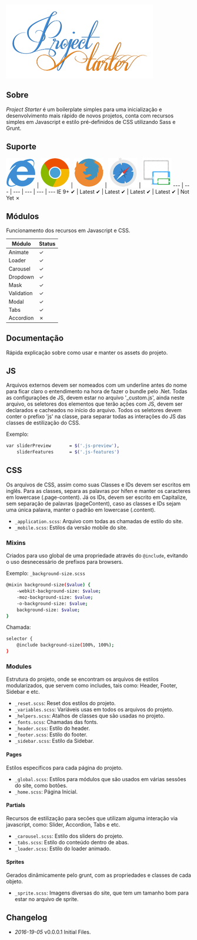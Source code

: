 ![Project Starter](https://raw.githubusercontent.com/wallaceerick/project-starter/master/assets/images/logo.png)

## Sobre
*Project Starter* é um boilerplate simples para uma inicialização e desenvolvimento mais rápido de novos projetos, conta com recursos simples em Javascript e estilo pré-definidos de CSS utilizando Sass e Grunt.

## Suporte

![IE](https://raw.githubusercontent.com/wallaceerick/project-starter/master/assets/images/icons/ie.png) | ![Chrome](https://raw.githubusercontent.com/wallaceerick/project-starter/master/assets/images/icons/chrome.png) | ![Firefox](https://raw.githubusercontent.com/wallaceerick/project-starter/master/assets/images/icons/firefox.png) | ![Safari](https://raw.githubusercontent.com/wallaceerick/project-starter/master/assets/images/icons/safari.png) | ![Responsive](https://raw.githubusercontent.com/wallaceerick/project-starter/master/assets/images/icons/responsive.png)
--- | --- | --- | --- | --- | ---
IE 9+ ✔ | Latest ✔ | Latest ✔ | Latest ✔ | Latest ✔ | Not Yet ✗

## Módulos

Funcionamento dos recursos em Javascript e CSS.

Módulo | Status
------------ | -------------
Animate | ✓
Loader | ✓
Carousel | ✓
Dropdown | ✓
Mask | ✓
Validation | ✓
Modal | ✓
Tabs | ✓
Accordion | ✗

## Documentação

Rápida explicação sobre como usar e manter os assets do projeto.

## JS

Arquivos externos devem ser nomeados com um underline antes do nome para ficar claro o entendimento na hora de fazer o bundle pelo .Net.
Todas as configurações de JS, devem estar no arquivo '_custom.js', ainda neste arquivo, os seletores dos elementos que terão ações com JS, devem ser declarados e cacheados no início do arquivo.
Todos os seletores devem conter o prefixo 'js' na classe, para separar todas as interações do JS das classes de estilização do CSS.

Exemplo:
```bash
var sliderPreview       = $('.js-preview'),
    sliderFeatures      = $('.js-features')
```

## CSS

Os arquivos de CSS, assim como suas Classes e IDs devem ser escritos em inglês.
Para as classes, separa as palavras por hífen e manter os caracteres em lowercase (.page-content). Já os IDs, devem ser escrito em Capitalize, sem separação de palavras (pageContent), caso as classes e IDs sejam uma única palavra, manter o padrão em lowercase (.content).

* `_application.scss`: Arquivo com todas as chamadas de estilo do site.
* `_mobile.scss`: Estilos da versão mobile do site.

### Mixins
Criados para uso global de uma propriedade através do `@include`, evitando o uso desnecessário de prefixos para browsers.

Exemplo: `_background-size.scss`

```bash
@mixin background-size($value) {
    -webkit-background-size: $value;
    -moz-background-size: $value;
    -o-background-size: $value;
    background-size: $value;
}
```

Chamada:
```bash
selector {
    @include background-size(100%, 100%);
}
```

### Modules
Estrutura do projeto, onde se encontram os arquivos de estilos modularizados, que servem como includes, tais como: Header, Footer, Sidebar e etc.

* `_reset.scss`: Reset dos estilos do projeto.
* `_variables.scss`: Variáveis usas em todos os arquivos do projeto.
* `_helpers.scss`: Atalhos de classes que são usadas no projeto.
* `_fonts.scss`: Chamadas das fonts.
* `_header.scss`: Estilo do header.
* `_footer.scss`: Estilo do footer.
* `_sidebar.scss`: Estilo da Sidebar.

#### Pages
Estilos específicos para cada página do projeto.

* `_global.scss`: Estilos para módulos que são usados em várias sessões do site, como botões.
* `_home.scss`: Página Inicial.

#### Partials
Recursos de estilização para secões que utilizam alguma interação via javascript, como: Slider, Accordion, Tabs e etc.

* `_carousel.scss`: Estilo dos sliders do projeto. 
* `_tabs.scss`: Estilo do conteúdo dentro de abas.
* `_loader.scss`: Estilo do loader animado.

#### Sprites
Gerados dinâmicamente pelo grunt, com as propriedades e classes de cada objeto.

* `_sprite.scss`: Imagens diversas do site, que tem um tamanho bom para estar no arquivo de sprite.


## Changelog
 * *2016-19-05*   v0.0.0.1   Initial Files.